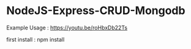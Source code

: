 # NodeJS-Express-CRUD-Mongodb
Example Usage : https://youtu.be/roHbxDb22Ts

first install : npm install 
